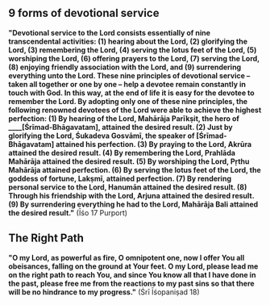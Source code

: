 ## 9 forms of devotional service

**"Devotional service to the Lord consists essentially of nine transcendental activities: (1) hearing about the Lord, (2) glorifying the Lord, (3) remembering the Lord, (4) serving the lotus feet of the Lord, (5) worshiping the Lord, (6) offering prayers to the Lord, (7) serving the Lord, (8) enjoying friendly association with the Lord, and (9) surrendering everything unto the Lord. These nine principles of devotional service – taken all together or one by one – help a devotee remain constantly in touch with God. In this way, at the end of life it is easy for the devotee to remember the Lord. By adopting only one of these nine principles, the following renowned devotees of the Lord were able to achieve the highest perfection: (1) By hearing of the Lord, Mahārāja Parīkṣit, the hero of ____[Śrīmad-Bhāgavatam], attained the desired result. (2) Just by glorifying the Lord, Śukadeva Gosvāmī, the speaker of [Śrīmad-Bhāgavatam] attained his perfection. (3) By praying to the Lord, Akrūra attained the desired result. (4) By remembering the Lord, Prahlāda Mahārāja attained the desired result. (5) By worshiping the Lord, Pṛthu Mahārāja attained perfection. (6) By serving the lotus feet of the Lord, the goddess of fortune, Lakṣmī, attained perfection. (7) By rendering personal service to the Lord, Hanumān attained the desired result. (8) Through his friendship with the Lord, Arjuna attained the desired result. (9) By surrendering everything he had to the Lord, Mahārāja Bali attained the desired result."** (Īśo 17 Purport)

## The Right Path

**"O my Lord, as powerful as fire, O omnipotent one, now I offer You all obeisances, falling on the ground at Your feet. O my Lord, please lead me on the right path to reach You, and since You know all that I have done in the past, please free me from the reactions to my past sins so that there will be no hindrance to my progress."** (Śrī Īśopaniṣad 18)